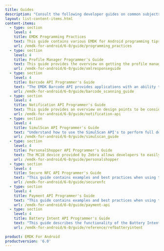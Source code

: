 ```yaml
---
title: Guides
description: "Consult the following developer guides on common subjects and usage of EMDK for Android features and API's."
layout: list-content-items.html
content-items:
  - type: section
    level: 4
    title: EMDK Programming Practices
    text: This guide contains various EMDK for Android programming tips.
    url: /emdk-for-android/6-0/guide/programming_practices
  - type: section
    level: 4
    title: Profile Manager Programmer's Guide
    text: This guide provides the overview on getting the profile manager instance, profile XML, applying profiles, interpreting result returned by the Profile Manager Methods and the response XML schema for the developer to understand and configure the device based their application specific requirements.
    url: /emdk-for-android/6-0/guide/xmlresponseguide
  - type: section
    level: 4
    title: Barcode API Programmer's Guide
    text: "The EMDK Barcode API provides applications with an ability to read the variety barcode labels using different scanner devices such as built-in imager/laser, built-in camera, Bluetooth ring scanners such as RS507 and RS600 and Pluggable ring scanner such as RS4000."
    url: /emdk-for-android/6-0/guide/barcode_scanning_guide
  - type: section
    level: 4
    title: Notification API Programmer's Guide
    text: This guide provides an overview on design points to be considered during the development of an application that notifies users using Notification API in the business application workflow.
    url: /emdk-for-android/6-0/guide/notification-api
  - type: section
    level: 4
    title: SimulScan API Programmer's Guide
    text: "Understand how to use the SimulScan API's to perform full document capture in your application. SimulScan involves capturing fields of interest in a given document and converting it into data that an end-user application can use immediately at the point of transaction."
    url: /emdk-for-android/6-0/guide/simulscan_guide
  - type: section
    level: 4
    title: PersonalShopper API Programmer's Guide
    text: The MC18 device provided by Zebra allows developers to easily create applications in the Personal Shopper category. This guide contains examples specific to using EMDK for Android with the MC18.
    url: /emdk-for-android/6-0/guide/personalshopper
  - type: section
    level: 4
    title: Secure NFC API Programmer's Guide
    text: "This guide contains examples and best practices when using the Secure NFC API's including MifareDesfire, MiFareSam, SamKey, etc."
    url: /emdk-for-android/6-0/guide/securenfc
  - type: section
    level: 4
    title: Payment API Programmer's Guide
    text: "This guide contains examples and best practices when using the Payment API's along with Zebra's PD40 payment device."
    url: /emdk-for-android/6-0/guide/payment-api
  - type: section
    level: 4
    title: Battery Intent API Programmer's Guide
    text: "This guide describes the functionality of the Battery Intent API Interface."
    url: /emdk-for-android/6-0/guide/reference/refbatteryintent
    
product: EMDK For Android
productversion: '6.0'
---
```

           















